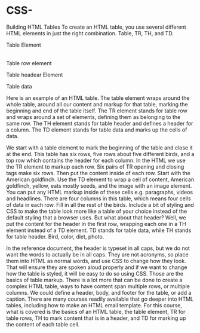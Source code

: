 # CSS-
Building HTML Tables
To create an HTML table, you use several different HTML elements in just the right combination. Table, TR, TH, and TD. 

Table Element
<Table></Table>

Table row element 
<tr></tr>

Table headear Element 
<tb></tb>

Table data
<td></td>

Here is an example of an HTML table. The table element wraps around the whole table, around all our content and markup for that table, marking the beginning and end of the table itself. The TR element stands for table row and wraps around a set of elements, defining them as belonging to the same row. The TH element stands for table header and defines a header for a column. The TD element stands for table data and marks up the cells of data. 

We start with a table element to mark the beginning of the table and close it at the end. This table has six rows, five rows about five different birds, and a top row which contains the header for each column. In the HTML we use the TR element to markup each row. Six pairs of TR opening and closing tags make six rows. Then put the content inside of each row. Start with the American goldfinch. 
Use the TD element to wrap a cell of content, American goldfinch, yellow, eats mostly seeds, and the image with an image element. You can put any HTML markup inside of these cells e.g. paragraphs, videos and headlines. There are four columns in this table, which means four cells of data in each row. Fill in all the rest of the birds. 
Include a bit of styling and CSS to make the table look more like a table of your choice instead of the default styling that a browser uses. But what about that header? Well, we put the content for the header in the first row, wrapping each one in a TH element instead of a TD element. TD stands for table data, while TH stands for table header. Bird, color, diet, photo. 

In the reference document, the header is typeset in all caps, but we do not want the words to actually be in all caps. They are not acronyms, so place them into HTML as normal words, and use CSS to change how they look. That will ensure they are spoken aloud properly and if we want to change how the table is styled, it will be easy to do so using CSS. 
Those are the basics of table markup. There is a lot more that can be done to create a complex HTML table, ways to have content span multiple rows, or multiple columns. We could define a header, body, and footer for the table, or add a caption. There are many courses readily available that go deeper into HTML tables, including how to make an HTML email template. For this course, what is covered is the basics of an HTML table, the table element, TR for table rows, TH to mark content that is in a header, and TD for marking up the content of each table cell.

